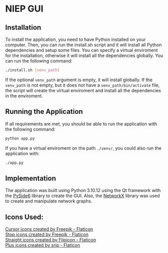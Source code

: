 # NIEP GUI
## Installation
To install the application, you need to have Python installed on your computer. Then, you can run the install.sh script and it will install all Python dependencies and setup some files. You can specify a virtual enviroment for the installation, otherwise it will install all the dependencies globally. You can run the following command:
```sh
./install.sh [venv_path]
```
If the optional `venv_path` argument is empty, it will install globally. If the `venv_path` is not empty, but it does not have a `venv_path/bin/activate` file, the script will create the virtual enviroment and install all the dependencies in the enviroment.

## Running the Application
If all requirements are met, you should be able to run the application with the following command:
```sh
python app.py
```

If you have a virtual enviroment on the path `./venv/`, you could also run the application with:
```sh
./app.py
```

## Implementation
The application was built using Python 3.10.12 using the Qt framework with the [PySide6](https://pypi.org/project/PySide6/) library to create the GUI. Also, the [NetworkX](https://networkx.org/) library was used to create and manipulate network graphs.

## Icons Used:
[Cursor icons created by Freepik - Flaticon](https://www.flaticon.com/free-icons/cursor)\
[Stop icons created by Freepik - Flaticon](https://www.flaticon.com/free-icons/stop)\
[Straight icons created by Flipicon - Flaticon](https://www.flaticon.com/free-icons/straight)\
[Plus icons created by srip - Flaticon](https://www.flaticon.com/free-icons/plus)

